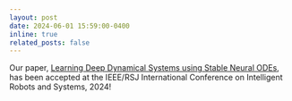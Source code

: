 ```yaml
---
layout: post
date: 2024-06-01 15:59:00-0400
inline: true
related_posts: false
---
```


Our paper, <a href="https://arxiv.org/abs/2404.10622" target="_blank">Learning Deep Dynamical Systems using Stable Neural ODEs</a>, has been accepted at the IEEE/RSJ International Conference on Intelligent Robots and Systems, 2024!
